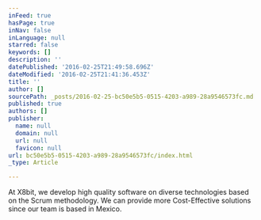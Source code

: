 ```yaml
---
inFeed: true
hasPage: true
inNav: false
inLanguage: null
starred: false
keywords: []
description: ''
datePublished: '2016-02-25T21:49:58.696Z'
dateModified: '2016-02-25T21:41:36.453Z'
title: ''
author: []
sourcePath: _posts/2016-02-25-bc50e5b5-0515-4203-a989-28a9546573fc.md
published: true
authors: []
publisher:
  name: null
  domain: null
  url: null
  favicon: null
url: bc50e5b5-0515-4203-a989-28a9546573fc/index.html
_type: Article

---
```

At X8bit, we develop high quality software on diverse technologies based on the Scrum methodology. We can provide more Cost-Effective solutions since our team is based in Mexico.
